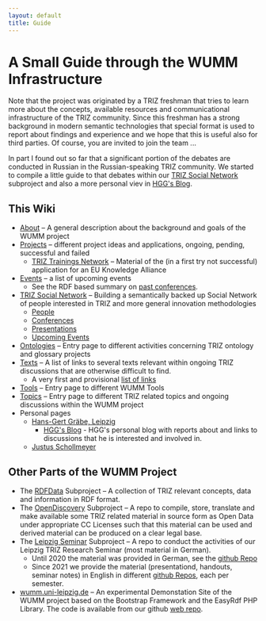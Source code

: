 ```yaml
---
layout: default
title: Guide
---
```


# A Small Guide through the WUMM Infrastructure

Note that the project was originated by a TRIZ freshman that tries to learn
more about the concepts, available resources and communicational
infrastructure of the TRIZ community.  Since this freshman has a strong
background in modern semantic technologies that special format is used to
report about findings and experience and we hope that this is useful also for
third parties.  Of course, you are invited to join the team ...

In part I found out so far that a significant portion of the debates are
conducted in Russian in the Russian-speaking TRIZ community. We started to
compile a little guide to that debates within our [TRIZ Social Network](TSN
"wikilink") subproject and also a more personal viev in [HGG's Blog](HGG-Blog
"wikilink").

## This Wiki
* [About](About "wikilink") &ndash; A general description about the background
  and goals of the WUMM project
* [Projects](Projects "wikilink") &ndash; different project ideas and
  applications, ongoing, pending, successful and failed
  * [TRIZ Trainings Network](TTN "wikilink") &ndash; Material of the (in a
    first try not successful) application for an EU Knowledge Alliance
* [Events](Events "wikilink") &ndash; a list of upcoming events
  * See the RDF based summary on [past
    conferences](wumm.uni-leipzig.de/conferences.php).
* [TRIZ Social Network](TSN "wikilink") &ndash; Building a semantically backed
  up Social Network of people interested in TRIZ and more general innovation
  methodologies
  * [People](http://wumm.uni-leipzig.de/people.php)
  * [Conferences](http://wumm.uni-leipzig.de/conferences.php)
  * [Presentations](http://wumm.uni-leipzig.de/presentations.php)
  * [Upcoming Events](Events "wikilink")
* [Ontologies](Ontology "wikilink") &ndash; Entry page to different activities
  concerning TRIZ ontology and glossary projects  
* [Texts](Texts "wikilink") &ndash; A list of links to several texts relevant
  within ongoing TRIZ discussions that are otherwise difficult to find.
  * A very first and provisional [list of links](Material "wikilink")
* [Tools](Tools "wikilink") &ndash; Entry page to different WUMM Tools
* [Topics](Texts "wikilink") &ndash; Entry page to different TRIZ related
  topics and ongoing discussions within the WUMM project
* Personal pages
  * [Hans-Gert Gräbe, Leipzig](HGG "wikilink")
    * [HGG's Blog](HGG-Blog "wikilink") - HGG's personal blog with reports
      about and links to discussions that he is interested and involved in.
  * [Justus Schollmeyer](JustusSchollmeyer "wikilink")
  
## Other Parts of the WUMM Project

* The [RDFData](https://github.com/wumm-project/RDFData) Subproject &ndash; A
  collection of TRIZ relevant concepts, data and information in RDF format.
* The [OpenDiscovery](https://github.com/wumm-project/OpenDiscovery)
  Subproject &ndash; A repo to compile, store, translate and make available
  some TRIZ related material in source form as Open Data under appropriate CC
  Licenses such that this material can be used and derived material can be
  produced on a clear legal base.
* The [Leipzig Seminar](http://www.leipzig-netz.de/index.php/WUMM.Seminar)
  Subproject &ndash; A repo to conduct the activities of our Leipzig TRIZ
  Research Seminar (most material in German).
  - Until 2020 the material was provided in German, see the
    [github Repo](https://github.com/wumm-project/Leipzig-Seminar)
  - Since 2021 we provide the material (presentationd, handouts, seminar
    notes) in English in different
    [github Repos](https://github.com/wumm-project), each per semester. 
* [wumm.uni-leipzig.de](http://wumm.uni-leipzig.de) &ndash; An experimental
  Demonstation Site of the WUMM project based on the Bootstrap Framework and
  the EasyRdf PHP Library.  The code is available from our github [web
  repo](https://github.com/wumm-project/web).


